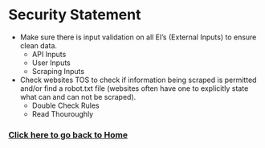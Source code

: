 # Security Statement

- Make sure there is input validation on all EI’s (External Inputs) to ensure clean data.
  - API Inputs
  - User Inputs
  - Scraping Inputs
- Check websites TOS to check if information being scraped is permitted and/or find a robot.txt file (websites often have one to explicitly state what can and can not be scraped).
  - Double Check Rules
  - Read Thouroughly

### **[Click here to go back to Home](https://github.com/kiffit/waterfall-project)**
